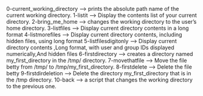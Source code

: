 0-current_working_directory --> prints the absolute path name of the current working directory.
1-listit --> Display the contents list of your current directory.
2-bring_me_home --> changes the working directory to the user’s home directory.
3-listfiles --> Display current directory contents in a long format
4-listmorefiles --> Display current directory contents, including hidden files, using long format
5-listfilesdigitonly --> Display current directory contents ,Long format, with user and group IDs displayed numerically,And hidden files
6-firstdirectory --> creates a directory named my_first_directory in the /tmp/ directory.
7-movethatfile --> Move the file betty from /tmp/ to /tmp/my_first_directory.
8-firstdelete --> Delete the file betty
9-firstdirdeletion --> Delete the directory my_first_directory that is in the /tmp directory.
10-back --> a script that changes the working directory to the previous one.
